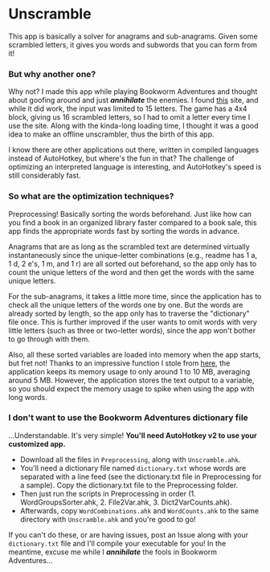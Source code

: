 # Unscramble
This app is basically a solver for anagrams and sub-anagrams. Given some scrambled letters, it gives you words and subwords that you can form from it!

### But why another one?
Why not? I made this app while playing Bookworm Adventures and thought about goofing around and just ***annihilate*** the enemies. I found [this](https://word.tips/unscramble-word-finder/) site, and while it did work, the input was limited to 15 letters. The game has a 4x4 block, giving us 16 scrambled letters, so I had to omit a letter every time I use the site. Along with the kinda-long loading time, I thought it was a good idea to make an offline unscrambler, thus the birth of this app.

I know there are other applications out there, written in compiled languages instead of AutoHotkey, but where's the fun in that? The challenge of optimizing an interpreted language is interesting, and AutoHotkey's speed is still considerably fast.

### So what are the optimization techniques?
Preprocessing! Basically sorting the words beforehand. Just like how can you find a book in an organized library faster compared to a book sale, this app finds the appropriate words fast by sorting the words in advance.

Anagrams that are as long as the scrambled text are determined virtually instantaneously since the unique-letter combinations (e.g., readme has 1 a, 1 d, 2 e's, 1 m, and 1 r) are all sorted out beforehand, so the app only has to count the unique letters of the word and then get the words with the same unique letters.

For the sub-anagrams, it takes a little more time, since the application has to check all the unique letters of the words one by one. But the words are already sorted by length, so the app only has to traverse the "dictionary" file once. This is further improved if the user wants to omit words with very little letters (such as three or two-letter words), since the app won't bother to go through with them.

Also, all these sorted variables are loaded into memory when the app starts, but fret not! Thanks to an impressive function I stole from [here](https://www.autohotkey.com/board/topic/30042-run-ahk-scripts-with-less-half-or-even-less-memory-usage/), the application keeps its memory usage to only around 1 to 10 MB, averaging around 5 MB. However, the application stores the text output to a variable, so you should expect the memory usage to spike when using the app with long words.

### I don't want to use the Bookworm Adventures dictionary file
...Understandable. It's very simple! **You'll need AutoHotkey v2 to use your customized app.**
- Download all the files in `Preprocessing`, along with `Unscramble.ahk`.
- You'll need a dictionary file named `dictionary.txt` whose words are separated with a line feed (see the dictionary.txt file in Preprocessing for a sample). Copy the dictionary.txt file to the Preprocessing folder.
- Then just run the scripts in Preprocessing in order (1. WordGroupsSorter.ahk, 2. File2Var.ahk, 3. Dict2VarCounts.ahk).
- Afterwards, copy `WordCombinations.ahk` and `WordCounts.ahk` to the same directory with `Unscramble.ahk` and you're good to go!
  
If you can't do these, or are having issues, post an Issue along with your `dictionary.txt` file and I'll compile your executable for you! In the meantime, excuse me while I ***annihilate*** the fools in Bookworm Adventures...